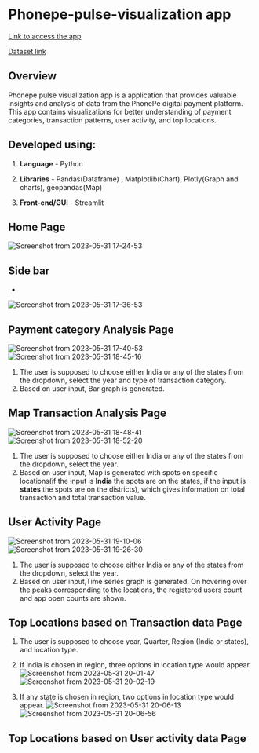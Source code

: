 # Phonepe-pulse-visualization app #

[Link to access the app](https://meetarthi-phonepe-pulse-visualization-phonepe-25s9rd.streamlit.app/)

[Dataset link](https://github.com/PhonePe/pulse#readme)

**Overview**
------------
Phonepe pulse visualization app is a application that provides valuable insights and analysis of data from the PhonePe digital payment platform. This app contains visualizations for better understanding of payment categories, transaction patterns, user activity, and top locations.


**Developed using:**
------------
1. **Language** - Python 

2. **Libraries** - Pandas(Dataframe) , Matplotlib(Chart), Plotly(Graph and charts), geopandas(Map)

3. **Front-end/GUI** - Streamlit


**Home Page**
------------
![Screenshot from 2023-05-31 17-24-53](https://github.com/meetarthi/Phonepe-pulse-visualization/assets/112666126/2417ebc4-292b-4ac4-8ed3-53aaad0b2014)


**Side bar**
------------
-
![Screenshot from 2023-05-31 17-36-53](https://github.com/meetarthi/Phonepe-pulse-visualization/assets/112666126/3ec15aef-b24a-4d78-96ec-a94286ffbb4d)



**Payment category Analysis Page**
------------
![Screenshot from 2023-05-31 17-40-53](https://github.com/meetarthi/Phonepe-pulse-visualization/assets/112666126/9e8baba8-fd26-4495-ac66-25c8ce44af9a)
![Screenshot from 2023-05-31 18-45-16](https://github.com/meetarthi/Phonepe-pulse-visualization/assets/112666126/300d5f41-3cec-474d-b680-b4303aad3fb8)


1. The user is supposed to choose either India or any of the states from the dropdown, select the year and type of transaction category.
2. Based on user input, Bar graph is generated.


**Map Transaction Analysis Page**
------------
![Screenshot from 2023-05-31 18-48-41](https://github.com/meetarthi/Phonepe-pulse-visualization/assets/112666126/126043c5-4ce6-497a-bbb6-d721290b1344)
![Screenshot from 2023-05-31 18-52-20](https://github.com/meetarthi/Phonepe-pulse-visualization/assets/112666126/46e23d79-44fb-43d6-9bdd-9c20b6d07c1a)


1. The user is supposed to choose either India or any of the states from the dropdown, select the year.
2. Based on user input, Map is generated with spots on specific locations(if the input is **India** the spots are on the states, if the input is **states** the spots are on the districts), which gives information on total transaction and total transaction value.



**User Activity Page**
------------
![Screenshot from 2023-05-31 19-10-06](https://github.com/meetarthi/Phonepe-pulse-visualization/assets/112666126/88c04a0c-f616-44d2-9683-2ee05a977142)
![Screenshot from 2023-05-31 19-26-30](https://github.com/meetarthi/Phonepe-pulse-visualization/assets/112666126/2664afc0-3272-4892-bd5e-137266d8eec2)



1. The user is supposed to choose either India or any of the states from the dropdown, select the year.
2. Based on user input,Time series graph is generated. On hovering over the peaks corresponding to the locations, the registered users count and app open counts are shown.


**Top Locations based on Transaction data Page**
------------


1. The user is supposed to choose year, Quarter, Region (India or states), and location type.

2. If India is chosen in region, three options in location type would appear.
![Screenshot from 2023-05-31 20-01-47](https://github.com/meetarthi/Phonepe-pulse-visualization/assets/112666126/5d5c3071-0659-491d-8a94-fd1f5110e85e)
![Screenshot from 2023-05-31 20-02-19](https://github.com/meetarthi/Phonepe-pulse-visualization/assets/112666126/f567b89d-a633-4c98-9f2d-2b249c558659)

3. If any state is chosen in region, two options in location type would appear.
![Screenshot from 2023-05-31 20-06-13](https://github.com/meetarthi/Phonepe-pulse-visualization/assets/112666126/441d3335-b3ab-4702-9efb-b0d50ea69741)
![Screenshot from 2023-05-31 20-06-56](https://github.com/meetarthi/Phonepe-pulse-visualization/assets/112666126/0b0f931c-c15b-4ab7-b10b-9c0e338460c8)


**Top Locations based on User activity data Page**
------------
